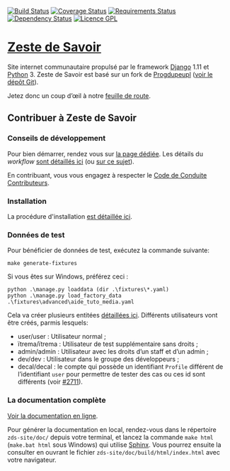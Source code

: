 [![Build Status](https://travis-ci.org/zestedesavoir/zds-site.svg?branch=dev)](https://travis-ci.org/zestedesavoir/zds-site)
[![Coverage Status](https://coveralls.io/repos/github/zestedesavoir/zds-site/badge.svg?branch=dev)](https://coveralls.io/github/zestedesavoir/zds-site?branch=dev)
[![Requirements Status](https://requires.io/github/zestedesavoir/zds-site/requirements.svg?branch=dev)](https://requires.io/github/zestedesavoir/zds-site/requirements/?branch=dev)
[![Dependency Status](https://david-dm.org/zestedesavoir/zds-site.svg)](https://david-dm.org/zestedesavoir/zds-site)
[![Licence GPL](http://img.shields.io/badge/license-GPL-yellow.svg)](http://www.gnu.org/licenses/quick-guide-gplv3.fr.html)

# [Zeste de Savoir](https://zestedesavoir.com)

Site internet communautaire propulsé par le framework [Django](https://www.djangoproject.com/) 1.11 et [Python](https://www.python.org/) 3.
Zeste de Savoir est basé sur un fork de [Progdupeupl](https://pdp.microjoe.org) ([voir le dépôt Git](https://github.com/progdupeupl/pdp_website)).

Jetez donc un coup d’œil à notre [feuille de route](https://github.com/zestedesavoir/zds-site/wiki/Feuille-de-route).

## Contribuer à Zeste de Savoir
### Conseils de développement

Pour bien démarrer, rendez vous sur [la page dédiée](http://docs.zestedesavoir.com/contributing.html). Les détails du *workflow* [sont détaillés ici](http://docs.zestedesavoir.com/workflow.html) (ou [sur ce sujet](http://zestedesavoir.com/forums/sujet/324/comment-contribuer-comprendre-comment-suivre-le-workflow/)).

En contribuant, vous vous engagez à respecter le [Code de Conduite Contributeurs](CODE_OF_CONDUCT.md).

### Installation

La procédure d'installation [est détaillée ici](http://docs.zestedesavoir.com/install.html).

### Données de test

Pour bénéficier de données de test, exécutez la commande suivante:

```console
make generate-fixtures
```

Si vous êtes sur Windows, préférez ceci :

```console
python .\manage.py loaddata (dir .\fixtures\*.yaml)
python .\manage.py load_factory_data .\fixtures\advanced\aide_tuto_media.yaml
```

Cela va créer plusieurs entitées [détaillées ici](https://docs.zestedesavoir.com/utils/fixture_loaders.html#les-donnees-serialisables-pour-une-base-fonctionnelle).
Différents utilisateurs vont être créés, parmis lesquels:

* user/user : Utilisateur normal ;
* ïtrema/ïtrema : Utilisateur de test supplémentaire sans droits ;
* admin/admin : Utilisateur avec les droits d’un staff et d’un admin ;
* dev/dev : Utilisateur dans le groupe des développeurs ;
* decal/decal : le compte qui possède un identifiant ``Profile`` différent de l’identifiant ``user`` pour permettre de tester des cas ou ces id sont différents (voir [#2711](https://github.com/zestedesavoir/zds-site/issues/2711)).

### La documentation complète

[Voir la documentation en ligne](http://docs.zestedesavoir.com/).

Pour générer la documentation en local, rendez-vous dans le répertoire `zds-site/doc/` depuis votre terminal, et lancez la commande `make html` (`make.bat html` sous Windows) qui utilise [Sphinx](http://www.sphinx-doc.org/en/stable/). 
Vous pourrez ensuite la consulter en ouvrant le fichier `zds-site/doc/build/html/index.html` avec votre navigateur.
